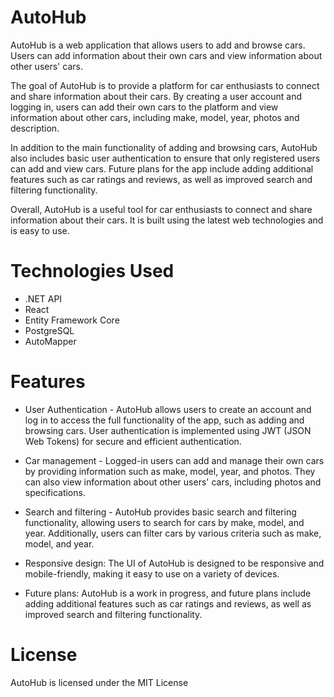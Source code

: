 # AutoHub

AutoHub is a web application that allows users to add and browse cars. Users can add information about their own cars and view information about other users' cars. 

The goal of AutoHub is to provide a platform for car enthusiasts to connect and share information about their cars. By creating a user account and logging in, users can add their own cars to the platform and view information about other cars, including make, model, year, photos and description.

In addition to the main functionality of adding and browsing cars, AutoHub also includes basic user authentication to ensure that only registered users can add and view cars. Future plans for the app include adding additional features such as car ratings and reviews, as well as improved search and filtering functionality.

Overall, AutoHub is a useful tool for car enthusiasts to connect and share information about their cars. It is built using the latest web technologies and is easy to use. 

# Technologies Used
 - .NET API 
 - React
 - Entity Framework Core
 - PostgreSQL
 - AutoMapper
 
 # Features
 
 - User Authentication - AutoHub allows users to create an account and log in to access the full functionality of the app, such as adding and browsing cars. User authentication is implemented using JWT (JSON Web Tokens) for secure and efficient authentication.
 
 - Car management - Logged-in users can add and manage their own cars by providing information such as make, model, year, and photos. They can also view information about other users' cars, including photos and specifications.
 
 - Search and filtering - AutoHub provides basic search and filtering functionality, allowing users to search for cars by make, model, and year. Additionally, users can filter cars by various criteria such as make, model, and year.
 
 - Responsive design: The UI of AutoHub is designed to be responsive and mobile-friendly, making it easy to use on a variety of devices.
 
 - Future plans: AutoHub is a work in progress, and future plans include adding additional features such as car ratings and reviews, as well as improved search and filtering functionality.
 
 # License
 AutoHub is licensed under the MIT License

